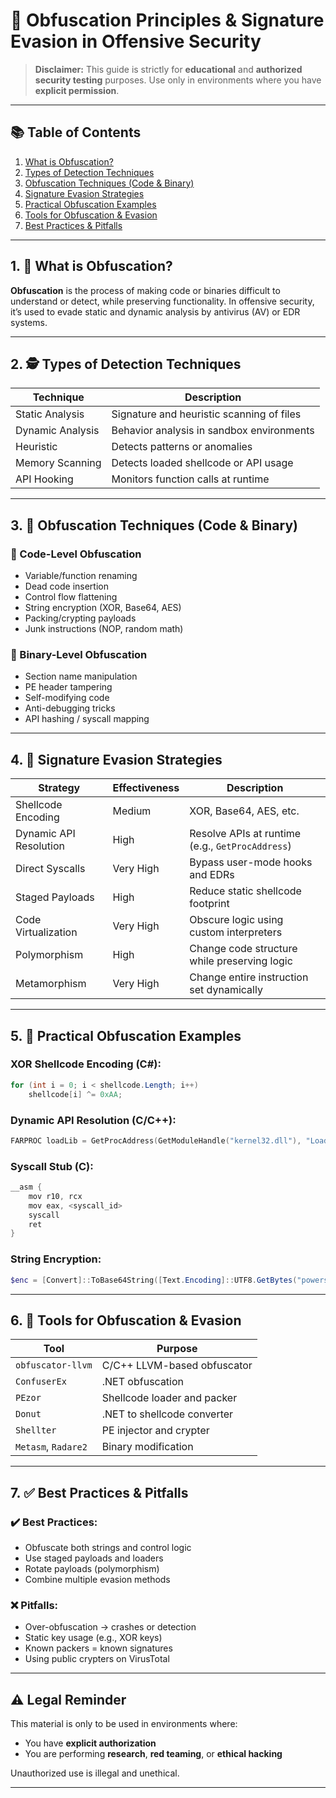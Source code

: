 
# 🧩 Obfuscation Principles & Signature Evasion in Offensive Security

> **Disclaimer:** This guide is strictly for **educational** and **authorized security testing** purposes. Use only in environments where you have **explicit permission**.

---

## 📚 Table of Contents

1. [What is Obfuscation?](#1-what-is-obfuscation)
2. [Types of Detection Techniques](#2-types-of-detection-techniques)
3. [Obfuscation Techniques (Code & Binary)](#3-obfuscation-techniques-code--binary)
4. [Signature Evasion Strategies](#4-signature-evasion-strategies)
5. [Practical Obfuscation Examples](#5-practical-obfuscation-examples)
6. [Tools for Obfuscation & Evasion](#6-tools-for-obfuscation--evasion)
7. [Best Practices & Pitfalls](#7-best-practices--pitfalls)

---

## 1. 📌 What is Obfuscation?

**Obfuscation** is the process of making code or binaries difficult to understand or detect, while preserving functionality. In offensive security, it’s used to evade static and dynamic analysis by antivirus (AV) or EDR systems.

---

## 2. 🕵️ Types of Detection Techniques

| Technique        | Description                                    |
|------------------|------------------------------------------------|
| Static Analysis  | Signature and heuristic scanning of files      |
| Dynamic Analysis | Behavior analysis in sandbox environments      |
| Heuristic        | Detects patterns or anomalies                  |
| Memory Scanning  | Detects loaded shellcode or API usage          |
| API Hooking      | Monitors function calls at runtime             |

---

## 3. 🔀 Obfuscation Techniques (Code & Binary)

### 📌 Code-Level Obfuscation
- Variable/function renaming
- Dead code insertion
- Control flow flattening
- String encryption (XOR, Base64, AES)
- Packing/crypting payloads
- Junk instructions (NOP, random math)

### 📌 Binary-Level Obfuscation
- Section name manipulation
- PE header tampering
- Self-modifying code
- Anti-debugging tricks
- API hashing / syscall mapping

---

## 4. 🧱 Signature Evasion Strategies

| Strategy                 | Effectiveness | Description                                  |
|--------------------------|---------------|----------------------------------------------|
| Shellcode Encoding       | Medium        | XOR, Base64, AES, etc.                       |
| Dynamic API Resolution   | High          | Resolve APIs at runtime (e.g., `GetProcAddress`) |
| Direct Syscalls          | Very High     | Bypass user-mode hooks and EDRs              |
| Staged Payloads          | High          | Reduce static shellcode footprint            |
| Code Virtualization      | Very High     | Obscure logic using custom interpreters      |
| Polymorphism             | High          | Change code structure while preserving logic |
| Metamorphism             | Very High     | Change entire instruction set dynamically    |

---

## 5. 🔧 Practical Obfuscation Examples

### XOR Shellcode Encoding (C#):
```csharp
for (int i = 0; i < shellcode.Length; i++)
    shellcode[i] ^= 0xAA;
```

### Dynamic API Resolution (C/C++):
```c
FARPROC loadLib = GetProcAddress(GetModuleHandle("kernel32.dll"), "LoadLibraryA");
```

### Syscall Stub (C):
```c
__asm {
    mov r10, rcx
    mov eax, <syscall_id>
    syscall
    ret
}
```

### String Encryption:
```powershell
$enc = [Convert]::ToBase64String([Text.Encoding]::UTF8.GetBytes("powershell.exe"))
```

---

## 6. 🧰 Tools for Obfuscation & Evasion

| Tool            | Purpose                             |
|------------------|-------------------------------------|
| `obfuscator-llvm` | C/C++ LLVM-based obfuscator        |
| `ConfuserEx`     | .NET obfuscation                    |
| `PEzor`          | Shellcode loader and packer         |
| `Donut`          | .NET to shellcode converter         |
| `Shellter`       | PE injector and crypter             |
| `Metasm`, `Radare2` | Binary modification              |

---

## 7. ✅ Best Practices & Pitfalls

### ✔️ Best Practices:
- Obfuscate both strings and control logic
- Use staged payloads and loaders
- Rotate payloads (polymorphism)
- Combine multiple evasion methods

### ❌ Pitfalls:
- Over-obfuscation → crashes or detection
- Static key usage (e.g., XOR keys)
- Known packers = known signatures
- Using public crypters on VirusTotal

---

## ⚠️ Legal Reminder

This material is only to be used in environments where:
- You have **explicit authorization**
- You are performing **research**, **red teaming**, or **ethical hacking**

Unauthorized use is illegal and unethical.

---
